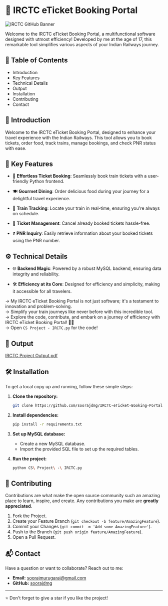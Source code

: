 # 🚂 IRCTC eTicket Booking Portal

![IRCTC GitHub Banner](https://github.com/user-attachments/assets/26a254c8-9cdb-42da-8645-0b793e6e2d25)

Welcome to the IRCTC eTicket Booking Portal, a multifunctional software designed with utmost efficiency! Developed by me at the age of 17, this remarkable tool simplifies various aspects of your Indian Railways journey.

## 🚀 Table of Contents

- Introduction
- Key Features
- Technical Details
- Output
- Installation
- Contributing
- Contact

## 📖 Introduction

Welcome to the IRCTC eTicket Booking Portal, designed to enhance your travel experience with the Indian Railways. This tool allows you to book tickets, order food, track trains, manage bookings, and check PNR status with ease.

## 🌟 Key Features

- 🎫 **Effortless Ticket Booking**: Seamlessly book train tickets with a user-friendly Python frontend.

- 🍽️ **Gourmet Dining**: Order delicious food during your journey for a delightful travel experience.

- 📍 **Train Tracking**: Locate your train in real-time, ensuring you're always on schedule.

- 🚫 **Ticket Management**: Cancel already booked tickets hassle-free.

- ❓ **PNR Inquiry**: Easily retrieve information about your booked tickets using the PNR number.

## ⚙️ Technical Details

- 🌐 **Backend Magic**: Powered by a robust MySQL backend, ensuring data integrity and reliability.

- 🛠️ **Efficiency at its Core**: Designed for efficiency and simplicity, making it accessible for all travelers.

→ My IRCTC eTicket Booking Portal is not just software; it's a testament to innovation and problem-solving.   
→ Simplify your train journeys like never before with this incredible tool.   
→ Explore the code, contribute, and embark on a journey of efficiency with IRCTC eTicket Booking Portal! 🚄🌟   
→ Open `CS Project - IRCTC.py` for the code!   

## 📖 Output

[IRCTC Project Output.pdf](https://github.com/soorajdmg/IRCTC-eTicket-Booking-Portal/files/12909771/IRCTC.Project.Output.pdf)

## 🛠 Installation

To get a local copy up and running, follow these simple steps:

1. **Clone the repository:**
    ```sh
    git clone https://github.com/soorajdmg/IRCTC-eTicket-Booking-Portal.git
    ```

2. **Install dependencies:**
    ```sh
    pip install -r requirements.txt
    ```

3. **Set up MySQL database:**
    - Create a new MySQL database.
    - Import the provided SQL file to set up the required tables.

4. **Run the project:**
    ```sh
    python CS\ Project\ -\ IRCTC.py
    ```

## 🤝 Contributing

Contributions are what make the open source community such an amazing place to learn, inspire, and create. Any contributions you make are **greatly appreciated**.

1. Fork the Project.
2. Create your Feature Branch (`git checkout -b feature/AmazingFeature`).
3. Commit your Changes (`git commit -m 'Add some AmazingFeature'`).
4. Push to the Branch (`git push origin feature/AmazingFeature`).
5. Open a Pull Request.

## 📬 Contact

Have a question or want to collaborate? Reach out to me:

- **Email:** [soorajmurugaraj@gmail.com](mailto:soorajmurugaraj@gmail.com)
- **GitHub:** [soorajdmg](https://github.com/soorajdmg)

---

⭐️ Don't forget to give a star if you like the project!
